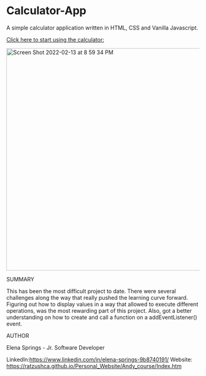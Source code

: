 # Calculator-App

A simple calculator application written in HTML, CSS and Vanilla Javascript.

[Click here to start using the calculator:](https://ratzushca.github.io/Calculator-App/)

<img width="579" alt="Screen Shot 2022-02-13 at 8 59 34 PM" src="https://user-images.githubusercontent.com/93014061/153802846-f6738971-e68f-4342-b875-c1409050b6aa.png">

SUMMARY

This has been the most difficult project to date. There were several challenges along the way that really pushed the learning curve forward. Figuring out how to display values in a way that allowed to execute different operations, was the most rewarding part of this project. Also, got a better understanding on how to create and call a function on a addEventListener() event.

AUTHOR

Elena Springs - Jr. Software Developer

LinkedIn:https://www.linkedin.com/in/elena-springs-9b8740191/ Website: https://ratzushca.github.io/Personal_Website/Andy_course/Index.htm
